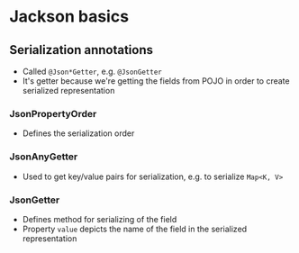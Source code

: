 # Jackson basics

## Serialization annotations
- Called `@Json*Getter`, e.g. `@JsonGetter`
- It's getter because we're getting the fields from POJO in order to create serialized representation

### JsonPropertyOrder
- Defines the serialization order

### JsonAnyGetter
- Used to get key/value pairs for serialization, e.g. to serialize `Map<K, V>`

### JsonGetter
- Defines method for serializing of the field
- Property `value` depicts the name of the field in the serialized representation
